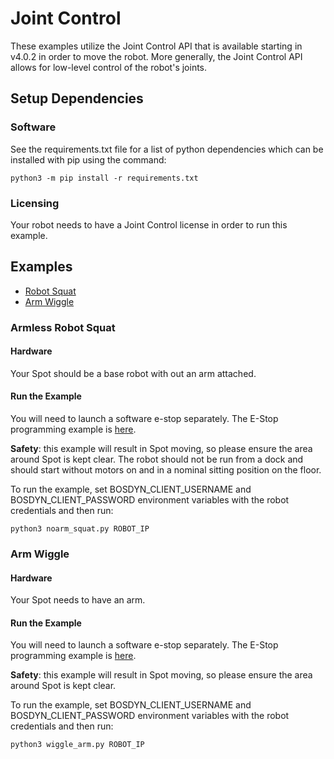 <!--
Copyright (c) 2023 Boston Dynamics, Inc.  All rights reserved.

Downloading, reproducing, distributing or otherwise using the SDK Software
is subject to the terms and conditions of the Boston Dynamics Software
Development Kit License (20191101-BDSDK-SL).
-->

# Joint Control

These examples utilize the Joint Control API that is available starting in v4.0.2 in order to move the robot. More generally, the Joint Control API allows for low-level control of the robot's joints.

## Setup Dependencies

### Software

See the requirements.txt file for a list of python dependencies which can be installed with pip using the command:

```
python3 -m pip install -r requirements.txt
```

### Licensing

Your robot needs to have a Joint Control license in order to run this example.

## Examples

- [Robot Squat](#armless-robot-squat)
- [Arm Wiggle](#arm-wiggle)

### Armless Robot Squat

#### Hardware

Your Spot should be a base robot with out an arm attached.

#### Run the Example

You will need to launch a software e-stop separately. The E-Stop programming example is [here](../estop/README.md).

**Safety**: this example will result in Spot moving, so please ensure the area around Spot is kept clear. The robot should not be run from a dock and should start without motors on and in a nominal sitting position on the floor.

To run the example, set BOSDYN_CLIENT_USERNAME and BOSDYN_CLIENT_PASSWORD environment variables with the robot credentials and then run:

```
python3 noarm_squat.py ROBOT_IP
```

### Arm Wiggle

#### Hardware

Your Spot needs to have an arm.

#### Run the Example

You will need to launch a software e-stop separately. The E-Stop programming example is [here](../estop/README.md).

**Safety**: this example will result in Spot moving, so please ensure the area around Spot is kept clear.

To run the example, set BOSDYN_CLIENT_USERNAME and BOSDYN_CLIENT_PASSWORD environment variables with the robot credentials and then run:

```
python3 wiggle_arm.py ROBOT_IP
```
